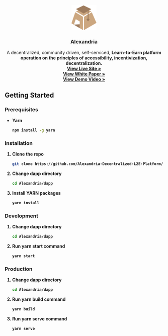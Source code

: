 <div align="center">
  <a href="[https://github.com/othneildrew/Best-README-Template](https://github.com/Alexandria-Decentralized-L2E-Platform/Alexandria/)">
    <img src="images/alexandriaLogo.svg" alt="Logo" width="80" height="80">
  </a>

  <h3 align="center">Alexandria</h3>

  <p align="center">
A decentralized, community driven, self-serviced, <strong>Learn-to-Earn</striong> platform operation on the principles of accessibility, incentivization, decentralization.    <br />
    <a href="https://alexandria-orcin.vercel.app"><strong>View Live Site »</strong></a> <br />
    <a href="https://drive.google.com/file/d/1bQY0RjpKy2d1L6yC2rHIbRuGoyM024rF/view?usp=sharing"><strong>View White Paper »</strong></a> <br />
    <a href="https://youtu.be/SkRHB-tRyyE"><strong>View Demo Video »</strong></a>
  </p>
</div>

## Getting Started

### Prerequisites

- Yarn
  ```sh
  npm install -g yarn
  ```

### Installation

1. Clone the repo
   ```sh
   git clone https://github.com/Alexandria-Decentralized-L2E-Platform/Alexandria.git
   ```
2. Change dapp directory
   ```sh
   cd Alexandria/dapp
   ```
3. Install YARN packages
   ```sh
   yarn install
   ```

### Development

1. Change dapp directory
   ```sh
   cd Alexandria/dapp
   ```
2. Run yarn start command
   ```sh
   yarn start
   ```

### Production

1. Change dapp directory
   ```sh
   cd Alexandria/dapp
   ```
2. Run yarn build command
   ```sh
   yarn build
   ```
3. Run yarn serve command
   ```sh
   yarn serve
   ```